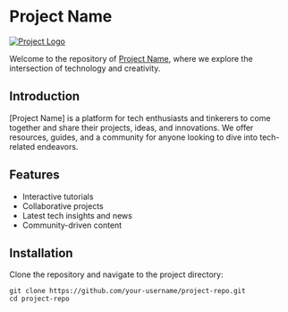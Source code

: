 # Project Name

[![Project Logo](path-to-logo.png)](https://techtinkerspace.me/)

Welcome to the repository of [Project Name](https://techtinkerspace.me/), where we explore the intersection of technology and creativity.

## Introduction

[Project Name] is a platform for tech enthusiasts and tinkerers to come together and share their projects, ideas, and innovations. We offer resources, guides, and a community for anyone looking to dive into tech-related endeavors.

## Features

- Interactive tutorials
- Collaborative projects
- Latest tech insights and news
- Community-driven content

## Installation

Clone the repository and navigate to the project directory:

```shell
git clone https://github.com/your-username/project-repo.git
cd project-repo
